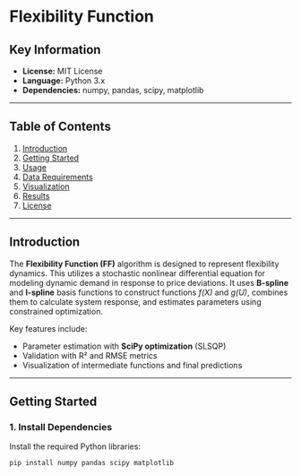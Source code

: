 # Flexibility Function

## Key Information
- **License:** MIT License  
- **Language:** Python 3.x  
- **Dependencies:** numpy, pandas, scipy, matplotlib  

---

## Table of Contents
1. [Introduction](#introduction)  
2. [Getting Started](#getting-started)  
3. [Usage](#usage)  
4. [Data Requirements](#data-requirements)  
5. [Visualization](#visualization)  
6. [Results](#results)  
7. [License](#license)  

---

## Introduction
The **Flexibility Function (FF)** algorithm is designed to represent flexibility dynamics. This utilizes a stochastic nonlinear differential equation for modeling dynamic demand in response to price deviations.
It uses **B-spline** and **I-spline** basis functions to construct functions *f(X)* and *g(U)*, combines them to calculate system response, and estimates parameters using constrained optimization.  

Key features include:  
- Parameter estimation with **SciPy optimization** (SLSQP)  
- Validation with R² and RMSE metrics  
- Visualization of intermediate functions and final predictions  

---

## Getting Started

### 1. Install Dependencies
Install the required Python libraries:

```bash
pip install numpy pandas scipy matplotlib

